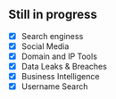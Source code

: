 ## Still in progress

- [x] Search enginess
- [x] Social Media
- [x] Domain and IP Tools
- [x] Data Leaks & Breaches
- [x] Business Intelligence
- [x] Username Search
